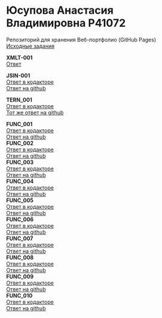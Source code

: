 # Юсупова Анастасия Владимировна Р41072
Репозиторий для хранения Веб-портфолио (GitHub Pages)<br/>
<a href=https://github.com/GossJS/ifmo-2019/tree/tasks-2020-spring>Исходные задания</a><br/>

<b>XMLT-001</b><br/>
<a href=https://github.com/Nyussay/tasks/tree/master/XMLT-001>Ответ</a> <br/>


<b>JSIN-001</b><br/>
<a href='https://www.kodaktor.ru/?!=a278422_bc965'>Ответ в кодакторе</a><br/>
<a href='https://github.com/AnastasiiaIusupova/tasks/blob/master/JSIN-001'>Ответ на github</a><br/>

<b>TERN_001</b><br/>
<a href='https://kodaktor.ru/?!=tern_a8fdc'>Ответ в кодакторе</a><br/>
<a href='https://github.com/AnastasiiaIusupova/tasks/blob/master/TERN_001'>Тот же ответ на github</a><br/>

<b>FUNC_001</b><br/>
<a href='https://kodaktor.ru/?!=task_func_88587'> Ответ в кодакторе</a> <br/>
<a href='https://github.com/AnastasiiaIusupova/tasks/blob/master/FUNC_001'> Ответ на github</a> <br/>
<b>FUNC_002</b><br/>
<a href='https://kodaktor.ru/?!=func_df975'>Ответ в кодакторе</a> <br/>
<a href='https://github.com/AnastasiiaIusupova/tasks/blob/master/FUNC_002'>Ответ на github</a> <br/>
<b>FUNC_003</b><br/>
<a href='https://kodaktor.ru/?!=func_4f3f4'>Ответ в кодакторе</a> <br/>
<a href='https://github.com/AnastasiiaIusupova/tasks/blob/master/FUNC_003'>Ответ на github</a> <br/>
<b>FUNC_004</b><br/>
<a href='https://kodaktor.ru/?!=func_9d802'>Ответ в кодакторе</a> <br/>
<a href='https://github.com/AnastasiiaIusupova/tasks/blob/master/FUNC_004'>Ответ на github</a> <br/>
<b>FUNC_005</b><br/>
<a href='https://kodaktor.ru/?!=func_77ae2'>Ответ в кодакторе</a> <br/>
<a href='https://github.com/AnastasiiaIusupova/tasks/blob/master/FUNC_005'>Ответ на github</a> <br/>
<b>FUNC_006</b><br/>
<a href='https://kodaktor.ru/?!=func_d4043'>Ответ в кодакторе</a> <br/>
<a href='https://github.com/AnastasiiaIusupova/tasks/blob/master/FUNC_006'>Ответ на github</a> <br/>
<b>FUNC_007</b><br/>
<a href='https://kodaktor.ru/?!=func_1f5dc'>Ответ в кодакторе</a> <br/>
<a href='https://github.com/AnastasiiaIusupova/tasks/blob/master/FUNC_007'>Ответ на github</a> <br/>
<b>FUNC_008</b><br/>
<a href='https://kodaktor.ru/?!=func_d55bf'>Ответ в кодакторе</a> <br/>
<a href='https://github.com/AnastasiiaIusupova/tasks/blob/master/FUNC_008'>Ответ на github</a> <br/>
<b>FUNC_009</b><br/>
<a href='https://kodaktor.ru/?!=func_0f5a7'>Ответ в кодакторе</a> <br/>
<a href='https://github.com/AnastasiiaIusupova/tasks/blob/master/FUNC_009'>Ответ на github</a> <br/>
<b>FUNC_010</b><br/>
<a href='https://kodaktor.ru/?!=func_880ec'>Ответ в кодакторе</a> <br/>
<a href='https://github.com/AnastasiiaIusupova/tasks/blob/master/FUNC_009'>Ответ на github</a> <br/>
